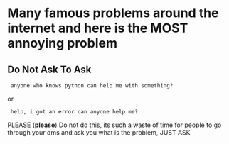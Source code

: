 # Many famous problems around the internet and here is the **MOST** annoying problem 


## Do Not Ask To Ask 

```
 anyone who knows python can help me with something?
```

or

```
 help, i got an error can anyone help me?
```
PLEASE (**please**) Do not do this, its such a waste of time for people to go through your dms and ask you what is the problem, JUST ASK

